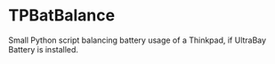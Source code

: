TPBatBalance
============

Small Python script balancing battery usage of a Thinkpad, if UltraBay Battery is installed.
